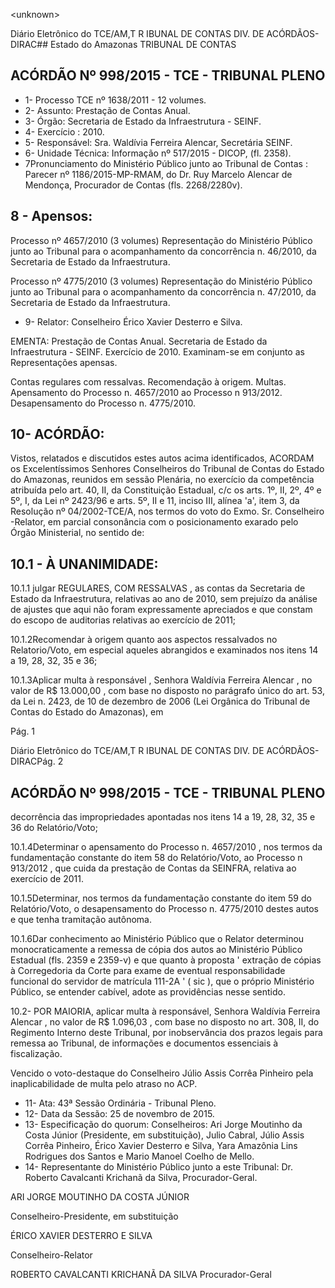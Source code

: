 &lt;unknown&gt;

Diário Eletrônico do TCE/AM,T R IBUNAL DE CONTAS DIV. DE ACÓRDÃOS-DIRAC## Estado do Amazonas TRIBUNAL DE CONTAS

## ACÓRDÃO Nº 998/2015 - TCE - TRIBUNAL PLENO

- 1- Processo TCE nº 1638/2011 - 12 volumes.
- 2- Assunto: Prestação de Contas Anual.
- 3- Órgão: Secretaria de Estado da Infraestrutura - SEINF.
- 4- Exercício : 2010.
- 5- Responsável: Sra. Waldívia Ferreira Alencar, Secretária SEINF.
- 6- Unidade Técnica: Informação nº 517/2015 - DICOP, (fl. 2358).
- 7Pronunciamento  do  Ministério  Público  junto  ao  Tribunal  de  Contas : Parecer  nº 1186/2015-MP-RMAM, do Dr. Ruy Marcelo Alencar de Mendonça, Procurador de Contas (fls. 2268/2280v).

## 8 - Apensos:

Processo nº 4657/2010 (3 volumes) Representação do Ministério Público junto ao Tribunal para o acompanhamento da concorrência n. 46/2010, da Secretaria de Estado da Infraestrutura.

Processo nº 4775/2010 (3 volumes) Representação do Ministério Público junto ao Tribunal para o acompanhamento da concorrência n. 47/2010, da Secretaria de Estado da Infraestrutura.

- 9- Relator: Conselheiro Érico Xavier Desterro e Silva.

EMENTA: Prestação de Contas Anual. Secretaria de Estado da Infraestrutura - SEINF. Exercício de 2010. Examinam-se em conjunto as Representações apensas.

Contas regulares com ressalvas.  Recomendação à origem. Multas. Apensamento do Processo n. 4657/2010 ao Processo n 913/2012. Desapensamento do Processo n. 4775/2010.

## 10- ACÓRDÃO:

Vistos,  relatados  e  discutidos  estes  autos  acima  identificados,  ACORDAM  os Excelentíssimos  Senhores  Conselheiros  do  Tribunal  de  Contas  do  Estado  do  Amazonas, reunidos  em  sessão  Plenária,  no  exercício  da  competência  atribuída  pelo  art.  40,  II,  da Constituição Estadual, c/c os arts. 1º, II, 2º, 4º e 5º, I, da Lei nº 2423/96 e arts. 5º, II e 11, inciso III,  alínea  'a',  item  3,  da  Resolução  nº  04/2002-TCE/A,  nos  termos  do  voto  do  Exmo.  Sr. Conselheiro  -Relator,  em parcial consonância com  o  posicionamento  exarado  pelo  Órgão Ministerial, no sentido de:

## 10.1 - À UNANIMIDADE:

10.1.1  julgar REGULARES, COM RESSALVAS ,  as  contas  da  Secretaria  de Estado da Infraestrutura, relativas ao ano de 2010, sem prejuízo da análise de ajustes que aqui não  foram  expressamente  apreciados  e  que  constam  do  escopo  de  auditorias  relativas  ao exercício de 2011;

10.1.2Recomendar à origem quanto aos aspectos ressalvados no Relatorio/Voto, em especial aqueles abrangidos e examinados nos itens 14 a 19, 28, 32, 35 e 36;

10.1.3Aplicar multa à responsável ,  Senhora Waldívia Ferreira Alencar ,  no valor de R$ 13.000,00 , com base no disposto no parágrafo único do art. 53, da Lei n. 2423, de 10 de dezembro de 2006 (Lei Orgânica do Tribunal de Contas do Estado do Amazonas), em

Pág. 1

Diário Eletrônico do TCE/AM,T R IBUNAL DE CONTAS DIV. DE ACÓRDÃOS-DIRACPág. 2

## ACÓRDÃO Nº 998/2015 - TCE - TRIBUNAL PLENO

decorrência das  impropriedades  apontadas  nos itens 14 a 19, 28, 32, 35 e 36 do Relatório/Voto;

10.1.4Determinar o apensamento do Processo n. 4657/2010 , nos termos da fundamentação constante do item 58 do Relatório/Voto, ao Processo n 913/2012 ,  que  cuida da prestação de Contas da SEINFRA, relativa ao exercício de 2011.

10.1.5Determinar,  nos  termos  da  fundamentação  constante  do  item  59  do Relatório/Voto,  o desapensamento  do  Processo  n.  4775/2010 destes  autos  e  que  tenha tramitação autônoma.

10.1.6Dar  conhecimento  ao  Ministério  Público  que  o  Relator  determinou monocraticamente a remessa de cópia dos autos ao Ministério Público Estadual (fls. 2359 e 2359-v) e que quanto à proposta ' extração de cópias à Corregedoria da Corte para exame de eventual  responsabilidade  funcional  do  servidor  de  matrícula  111-2A '  ( sic ),  que  o  próprio Ministério Público, se entender cabível, adote as providências nesse sentido.

10.2- POR MAIORIA, aplicar multa à responsável, Senhora Waldívia Ferreira Alencar , no valor de R$ 1.096,03 , com base no disposto no art. 308, II, do Regimento Interno deste Tribunal, por inobservância dos prazos legais para remessa ao Tribunal, de informações e documentos essenciais à fiscalização.

Vencido o voto-destaque do Conselheiro Júlio Assis Corrêa Pinheiro pela inaplicabilidade de multa pelo atraso no ACP.

- 11- Ata: 43ª Sessão Ordinária - Tribunal Pleno.
- 12- Data da Sessão: 25 de novembro de 2015.
- 13- Especificação do quorum: Conselheiros: Ari Jorge Moutinho da Costa Júnior (Presidente, em substituição), Julio Cabral, Júlio Assis Corrêa Pinheiro, Érico Xavier Desterro e Silva, Yara Amazônia Lins Rodrigues dos Santos e Mario Manoel Coelho de Mello.
- 14-  Representante  do  Ministério  Público  junto  a  este  Tribunal: Dr. Roberto  Cavalcanti Krichanã da Silva, Procurador-Geral.

ARI JORGE MOUTINHO DA COSTA JÚNIOR

Conselheiro-Presidente, em substituição

ÉRICO XAVIER DESTERRO E SILVA

Conselheiro-Relator

ROBERTO CAVALCANTI KRICHANÃ DA SILVA Procurador-Geral